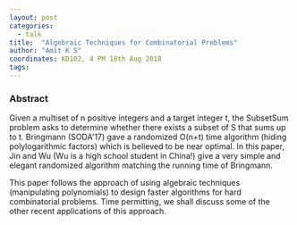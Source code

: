 ```yaml
---
layout: post
categories:
  - talk
title:  "Algebraic Techniques for Combinatorial Problems"
author: "Amit K S"
coordinates: KD102, 4 PM 18th Aug 2018
tags: 
---
```

### Abstract

Given a multiset of n positive integers and a target integer t, the SubsetSum problem asks to determine whether there exists a subset of S that sums up to t. Bringmann (SODA'17) gave a randomized O(n+t) time algorithm (hiding polylogarithmic factors) which is believed to be near optimal. In this paper, Jin and Wu (Wu is a high school student in China!) give a very simple and elegant randomized algorithm matching the running time of Bringmann.

This paper follows the approach of using algebraic techniques (manipulating polynomials) to design faster algorithms for hard combinatorial problems. Time permitting, we shall discuss some of the other recent applications of this approach. 
